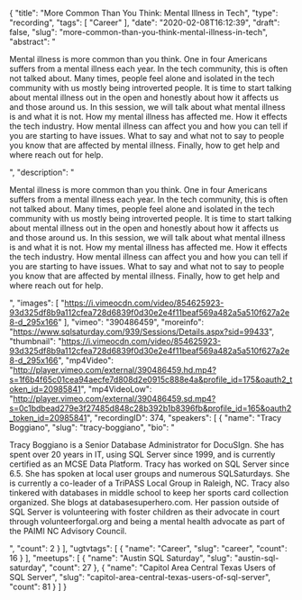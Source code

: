 {
  "title": "More Common Than You Think: Mental Illness in Tech",
  "type": "recording",
  "tags": [
    "Career"
  ],
  "date": "2020-02-08T16:12:39",
  "draft": false,
  "slug": "more-common-than-you-think-mental-illness-in-tech",
  "abstract": "<p>Mental illness is more common than you think.  One in four Americans suffers from a mental illness each year.  In the tech community, this is often not talked about.  Many times, people feel alone and isolated in the tech community with us mostly being introverted people.  It is time to start talking about mental illness out in the open and honestly about how it affects us and those around us. In this session, we will talk about what mental illness is and what it is not.  How my mental illness has affected me.  How it effects the tech industry.  How mental illness can affect you and how you can tell if you are starting to have issues.  What to say and what not to say to people you know that are affected by mental illness.  Finally, how to get help and where reach out for help.</p>",
  "description": "<p>Mental illness is more common than you think.  One in four Americans suffers from a mental illness each year.  In the tech community, this is often not talked about.  Many times, people feel alone and isolated in the tech community with us mostly being introverted people.  It is time to start talking about mental illness out in the open and honestly about how it affects us and those around us. In this session, we will talk about what mental illness is and what it is not.  How my mental illness has affected me.  How it effects the tech industry.  How mental illness can affect you and how you can tell if you are starting to have issues.  What to say and what not to say to people you know that are affected by mental illness.  Finally, how to get help and where reach out for help.</p>",
  "images": [
    "https://i.vimeocdn.com/video/854625923-93d325df8b9a112cfea728d6839f0d30e2e4f11beaf569a482a5a510f627a2e8-d_295x166"
  ],
  "vimeo": "390486459",
  "moreinfo": "https://www.sqlsaturday.com/939/Sessions/Details.aspx?sid=99433",
  "thumbnail": "https://i.vimeocdn.com/video/854625923-93d325df8b9a112cfea728d6839f0d30e2e4f11beaf569a482a5a510f627a2e8-d_295x166",
  "mp4Video": "http://player.vimeo.com/external/390486459.hd.mp4?s=1f6b4f65c01cea94aecfe7d808d2e0915c888e4a&profile_id=175&oauth2_token_id=20985841",
  "mp4VideoLow": "http://player.vimeo.com/external/390486459.sd.mp4?s=0c1bdbead279e3f27485d848c28b392b1b8396fb&profile_id=165&oauth2_token_id=20985841",
  "recordingID": 374,
  "speakers": [
    {
      "name": "Tracy Boggiano",
      "slug": "tracy-boggiano",
      "bio": "<p>Tracy Boggiano is a Senior Database Administrator for DocuSIgn. She has spent over 20 years in IT, using SQL Server since 1999, and is currently certified as an MCSE Data Platform. Tracy has worked on SQL Server since 6.5. She has spoken at local user groups and numerous SQLSaturdays. She is currently a co-leader of a TriPASS Local Group in Raleigh, NC. Tracy also tinkered with databases in middle school to keep her sports card collection organized. She blogs at databasesuperhero.com. Her passion outside of SQL Server is volunteering with foster children as their advocate in court through volunteerforgal.org and being a mental health advocate as part of the PAIMI NC Advisory Council.</p>",
      "count": 2
    }
  ],
  "ugtvtags": [
    {
      "name": "Career",
      "slug": "career",
      "count": 16
    }
  ],
  "meetups": [
    {
      "name": "Austin SQL Saturday",
      "slug": "austin-sql-saturday",
      "count": 27
    },
    {
      "name": "Capitol Area Central Texas Users of SQL Server",
      "slug": "capitol-area-central-texas-users-of-sql-server",
      "count": 81
    }
  ]
}